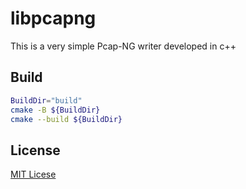 # libpcapng

This is a very simple Pcap-NG writer developed in c++


## Build
```sh
BuildDir="build"
cmake -B ${BuildDir}
cmake --build ${BuildDir}
```

## License

[MIT Licese](LICENSE)
